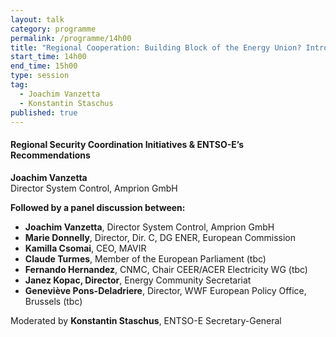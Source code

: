 ```yaml
---
layout: talk
category: programme
permalink: /programme/14h00
title: "Regional Cooperation: Building Block of the Energy Union? Introductory keynote"
start_time: 14h00
end_time: 15h00
type: session
tag: 
  - Joachim Vanzetta
  - Konstantin Staschus
published: true
---
```



#### __Regional Security Coordination Initiatives & ENTSO-E’s Recommendations__
**Joachim Vanzetta**<br> 
Director System Control, Amprion GmbH  



__Followed by a panel discussion between:__

- **Joachim Vanzetta**, Director System Control, Amprion GmbH  
- __Marie Donnelly__, Director, Dir. C, DG ENER, European Commission 
- **Kamilla Csomai**, CEO, MAVIR
- __Claude Turmes__, Member of the European Parliament (tbc)
- __Fernando Hernandez__, CNMC, Chair CEER/ACER Electricity WG (tbc)
- __Janez Kopac, Director__, Energy Community Secretariat 
- __Geneviève Pons-Deladriere__, Director, WWF European Policy Office, Brussels (tbc)

Moderated by __Konstantin Staschus__, ENTSO-E Secretary-General
